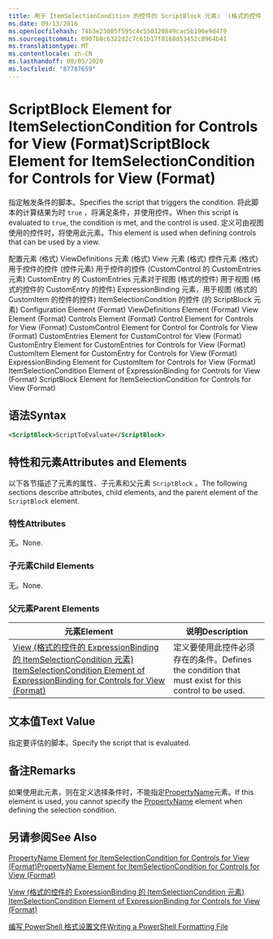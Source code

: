 ```yaml
---
title: 用于 ItemSelectionCondition 的控件的 ScriptBlock 元素)  (格式的控件 |Microsoft Docs
ms.date: 09/13/2016
ms.openlocfilehash: 74b3e23005f595c4c550320849cac5b196e9d479
ms.sourcegitcommit: 0907b8c6322d2c7c61b17f8168d53452c8964b41
ms.translationtype: MT
ms.contentlocale: zh-CN
ms.lasthandoff: 08/05/2020
ms.locfileid: "87787659"
---
```

# <a name="scriptblock-element-for-itemselectioncondition-for-controls-for-view-format"></a><span data-ttu-id="51b11-102">ScriptBlock Element for ItemSelectionCondition for Controls for View (Format)</span><span class="sxs-lookup"><span data-stu-id="51b11-102">ScriptBlock Element for ItemSelectionCondition for Controls for View (Format)</span></span>

<span data-ttu-id="51b11-103">指定触发条件的脚本。</span><span class="sxs-lookup"><span data-stu-id="51b11-103">Specifies the script that triggers the condition.</span></span> <span data-ttu-id="51b11-104">将此脚本的计算结果为时 `true` ，将满足条件，并使用控件。</span><span class="sxs-lookup"><span data-stu-id="51b11-104">When this script is evaluated to `true`, the condition is met, and the control is used.</span></span> <span data-ttu-id="51b11-105">定义可由视图使用的控件时，将使用此元素。</span><span class="sxs-lookup"><span data-stu-id="51b11-105">This element is used when defining controls that can be used by a view.</span></span>

<span data-ttu-id="51b11-106">配置元素 (格式) ViewDefinitions 元素 (格式) View 元素 (格式) 控件元素 (格式) 用于控件的控件 (控件元素) 用于控件的控件 (CustomControl 的 CustomEntries 元素) CustomEntry 的 CustomEntries 元素对于视图 (格式的控件) 用于视图 (格式的控件的 CustomEntry 的控件) ExpressionBinding 元素，用于视图 (格式的 CustomItem 的控件的控件) ItemSelectionCondition 的控件 (的 ScriptBlock 元素) </span><span class="sxs-lookup"><span data-stu-id="51b11-106">Configuration Element (Format) ViewDefinitions Element (Format) View Element (Format) Controls Element (Format) Control Element for Controls for View (Format) CustomControl Element for Control for Controls for View (Format) CustomEntries Element for CustomControl for View (Format) CustomEntry Element for CustomEntries for Controls for View (Format) CustomItem Element for CustomEntry for Controls for View (Format) ExpressionBinding Element for CustomItem for Controls for View (Format) ItemSelectionCondition Element of ExpressionBinding for Controls for View (Format) ScriptBlock Element for ItemSelectionCondition for Controls for View (Format)</span></span>

## <a name="syntax"></a><span data-ttu-id="51b11-107">语法</span><span class="sxs-lookup"><span data-stu-id="51b11-107">Syntax</span></span>

```xml
<ScriptBlock>ScriptToEvaluate</ScriptBlock>
```

## <a name="attributes-and-elements"></a><span data-ttu-id="51b11-108">特性和元素</span><span class="sxs-lookup"><span data-stu-id="51b11-108">Attributes and Elements</span></span>

<span data-ttu-id="51b11-109">以下各节描述了元素的属性、子元素和父元素 `ScriptBlock` 。</span><span class="sxs-lookup"><span data-stu-id="51b11-109">The following sections describe attributes, child elements, and the parent element of the `ScriptBlock` element.</span></span>

### <a name="attributes"></a><span data-ttu-id="51b11-110">特性</span><span class="sxs-lookup"><span data-stu-id="51b11-110">Attributes</span></span>

<span data-ttu-id="51b11-111">无。</span><span class="sxs-lookup"><span data-stu-id="51b11-111">None.</span></span>

### <a name="child-elements"></a><span data-ttu-id="51b11-112">子元素</span><span class="sxs-lookup"><span data-stu-id="51b11-112">Child Elements</span></span>

<span data-ttu-id="51b11-113">无。</span><span class="sxs-lookup"><span data-stu-id="51b11-113">None.</span></span>

### <a name="parent-elements"></a><span data-ttu-id="51b11-114">父元素</span><span class="sxs-lookup"><span data-stu-id="51b11-114">Parent Elements</span></span>

|<span data-ttu-id="51b11-115">元素</span><span class="sxs-lookup"><span data-stu-id="51b11-115">Element</span></span>|<span data-ttu-id="51b11-116">说明</span><span class="sxs-lookup"><span data-stu-id="51b11-116">Description</span></span>|
|-------------|-----------------|
|[<span data-ttu-id="51b11-117">View (格式的控件的 ExpressionBinding 的 ItemSelectionCondition 元素) </span><span class="sxs-lookup"><span data-stu-id="51b11-117">ItemSelectionCondition Element of ExpressionBinding for Controls for View (Format)</span></span>](./itemselectioncondition-element-for-expressionbinding-for-controls-for-view-format.md)|<span data-ttu-id="51b11-118">定义要使用此控件必须存在的条件。</span><span class="sxs-lookup"><span data-stu-id="51b11-118">Defines the condition that must exist for this control to be used.</span></span>|

## <a name="text-value"></a><span data-ttu-id="51b11-119">文本值</span><span class="sxs-lookup"><span data-stu-id="51b11-119">Text Value</span></span>

<span data-ttu-id="51b11-120">指定要评估的脚本。</span><span class="sxs-lookup"><span data-stu-id="51b11-120">Specify the script that is evaluated.</span></span>

## <a name="remarks"></a><span data-ttu-id="51b11-121">备注</span><span class="sxs-lookup"><span data-stu-id="51b11-121">Remarks</span></span>

<span data-ttu-id="51b11-122">如果使用此元素，则在定义选择条件时，不能指定[PropertyName](./propertyname-element-for-itemselectioncondition-for-controls-for-view-format.md)元素。</span><span class="sxs-lookup"><span data-stu-id="51b11-122">If this element is used, you cannot specify the [PropertyName](./propertyname-element-for-itemselectioncondition-for-controls-for-view-format.md) element when defining the selection condition.</span></span>

## <a name="see-also"></a><span data-ttu-id="51b11-123">另请参阅</span><span class="sxs-lookup"><span data-stu-id="51b11-123">See Also</span></span>

[<span data-ttu-id="51b11-124">PropertyName Element for ItemSelectionCondition for Controls for View (Format)</span><span class="sxs-lookup"><span data-stu-id="51b11-124">PropertyName Element for ItemSelectionCondition for Controls for View (Format)</span></span>](./propertyname-element-for-itemselectioncondition-for-controls-for-view-format.md)

[<span data-ttu-id="51b11-125">View (格式的控件的 ExpressionBinding 的 ItemSelectionCondition 元素) </span><span class="sxs-lookup"><span data-stu-id="51b11-125">ItemSelectionCondition Element of ExpressionBinding for Controls for View (Format)</span></span>](./itemselectioncondition-element-for-expressionbinding-for-controls-for-view-format.md)

[<span data-ttu-id="51b11-126">编写 PowerShell 格式设置文件</span><span class="sxs-lookup"><span data-stu-id="51b11-126">Writing a PowerShell Formatting File</span></span>](./writing-a-powershell-formatting-file.md)
